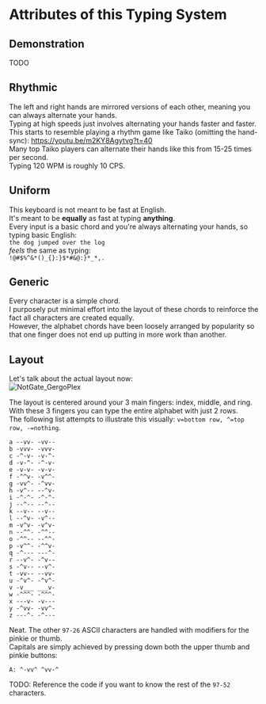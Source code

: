 # Attributes of this Typing System
## Demonstration
TODO

## Rhythmic
The left and right hands are mirrored versions of each other, meaning you can always alternate your hands.  
Typing at high speeds just involves alternating your hands faster and faster.  
This starts to resemble playing a rhythm game like Taiko (omitting the hand-sync): https://youtu.be/m2KY8Agytvg?t=40  
Many top Taiko players can alternate their hands like this from 15-25 times per second.  
Typing 120 WPM is roughly 10 CPS.  

## Uniform
This keyboard is not meant to be fast at English.  
It's meant to be **equally** as fast at typing **anything**.  
Every input is a basic chord and you're always alternating your hands, so typing basic English:  
`the dog jumped over the log`  
*feels* the same as typing:  
`!@#$%^&*()_{}:}$*#&@:}*_*,.`  

## Generic
Every character is a simple chord.  
I purposely put minimal effort into the layout of these chords to reinforce the fact all characters are created equally.  
However, the alphabet chords have been loosely arranged by popularity so that one finger does not end up putting in more work than another.  

## Layout
Let's talk about the actual layout now:  
![NotGate_GergoPlex](https://i.imgur.com/R8FzBWJ.jpg)  

The layout is centered around your 3 main fingers: index, middle, and ring. With these 3 fingers you can type the entire alphabet with just 2 rows.  
The following list attempts to illustrate this visually: `v=bottom row, ^=top row, -=nothing`.  
```
a --vv- -vv--
b -vvv- -vvv-
c -^-v- -v-^-
d -v-^- -^-v-
e -v-v- -v-v-
f -^^v- -v^^-
g -vv^- -^vv-
h -v^-- --^v-
i -^-^- -^-^-
j --^-- --^--
k --v-- --v--
l --^v- -v^--
m -v^v- -v^v-
n --^^- -^^--
o -^^-- --^^-
p -v^^- -^^v-
q -^--- ---^-
r --v^- -^v--
s -^v-- --v^-
t -vv-- --vv-
u -^v^- -^v^-
v -v___ ___v-
w -^^^- -^^^-
x ---v- -v---
y -^vv- -vv^-
z ---^- -^---
```

Neat. The other `97-26` ASCII characters are handled with modifiers for the pinkie or thumb.  
Capitals are simply achieved by pressing down both the upper thumb and pinkie buttons:  
```
A: ^-vv^ ^vv-^
```

TODO: Reference the code if you want to know the rest of the `97-52` characters. 
